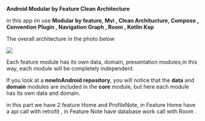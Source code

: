 **Android Modular by Feature Clean Architecture**

in this app im use
**Modular by feature, Mvi , Clean Architucture, Compose , Convention Plugin , Navigation Graph , Room , Kotlin Ksp**

The overall architecture in the photo below

<img src="https://i.postimg.cc/2ydZJJpz/Untitled.png" >

Each feature module has its own data, domain, presentation modules,in this way, each module will be completely independent.

If you look at a **nowInAndroid repository**, you will notice that the **data** and **domain** modules are included in the **core** module, but here each module has its own data and domain.

in this part we have 2 feature Home and ProfileNote,
in Feature Home have a api call with retrofit , in Feature Note have database work call with Room .



